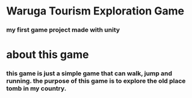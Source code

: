# Waruga Tourism Exploration Game
### my first game project made with unity

# about this game
### this game is just a simple game that can walk, jump and running. the purpose of this game is to explore the old place tomb in my country.
